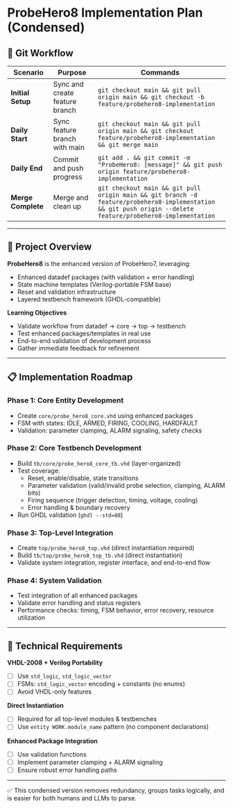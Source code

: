 # ProbeHero8 Implementation Plan (Condensed)

## 🚨 Git Workflow

| Scenario | Purpose | Commands |
|----------|---------|----------|
| **Initial Setup** | Sync and create feature branch | `git checkout main && git pull origin main && git checkout -b feature/probehero8-implementation` |
| **Daily Start** | Sync feature branch with main | `git checkout main && git pull origin main && git checkout feature/probehero8-implementation && git merge main` |
| **Daily End** | Commit and push progress | `git add . && git commit -m "ProbeHero8: [message]" && git push origin feature/probehero8-implementation` |
| **Merge Complete** | Merge and clean up | `git checkout main && git pull origin main && git branch -d feature/probehero8-implementation && git push origin --delete feature/probehero8-implementation` |

---

## 🎯 Project Overview

**ProbeHero8** is the enhanced version of ProbeHero7, leveraging:
- Enhanced datadef packages (with validation + error handling)
- State machine templates (Verilog-portable FSM base)
- Reset and validation infrastructure
- Layered testbench framework (GHDL-compatible)

**Learning Objectives**
- Validate workflow from datadef → core → top → testbench
- Test enhanced packages/templates in real use
- End-to-end validation of development process
- Gather immediate feedback for refinement

---

## 📋 Implementation Roadmap

### Phase 1: Core Entity Development
- Create `core/probe_hero8_core.vhd` using enhanced packages
- FSM with states: IDLE, ARMED, FIRING, COOLING, HARDFAULT
- Validation: parameter clamping, ALARM signaling, safety checks

### Phase 2: Core Testbench Development
- Build `tb/core/probe_hero8_core_tb.vhd` (layer-organized)
- Test coverage:
  - Reset, enable/disable, state transitions
  - Parameter validation (valid/invalid probe selection, clamping, ALARM bits)
  - Firing sequence (trigger detection, timing, voltage, cooling)
  - Error handling & boundary recovery
- Run GHDL validation (`ghdl --std=08`)

### Phase 3: Top-Level Integration
- Create `top/probe_hero8_top.vhd` (direct instantiation required)
- Build `tb/top/probe_hero8_top_tb.vhd` (direct instantiation)
- Validate system integration, register interface, and end-to-end flow

### Phase 4: System Validation
- Test integration of all enhanced packages
- Validate error handling and status registers
- Performance checks: timing, FSM behavior, error recovery, resource utilization

---

## 🔧 Technical Requirements

**VHDL-2008 + Verilog Portability**
- [ ] Use `std_logic`, `std_logic_vector`
- [ ] FSMs: `std_logic_vector` encoding + constants (no enums)
- [ ] Avoid VHDL-only features

**Direct Instantiation**
- [ ] Required for all top-level modules & testbenches
- [ ] Use `entity WORK.module_name` pattern (no component declarations)

**Enhanced Package Integration**
- [ ] Use validation functions
- [ ] Implement parameter clamping + ALARM signaling
- [ ] Ensure robust error handling paths

---

✅ This condensed version removes redundancy, groups tasks logically, and is easier for both humans and LLMs to parse.
